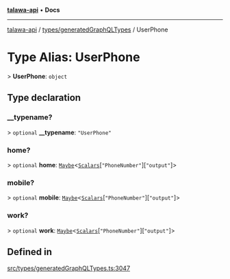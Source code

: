 [**talawa-api**](../../../README.md) • **Docs**

***

[talawa-api](../../../modules.md) / [types/generatedGraphQLTypes](../README.md) / UserPhone

# Type Alias: UserPhone

\> **UserPhone**: `object`

## Type declaration

### \_\_typename?

\> `optional` **\_\_typename**: `"UserPhone"`

### home?

\> `optional` **home**: [`Maybe`](Maybe.md)\<[`Scalars`](Scalars.md)\[`"PhoneNumber"`\]\[`"output"`\]\>

### mobile?

\> `optional` **mobile**: [`Maybe`](Maybe.md)\<[`Scalars`](Scalars.md)\[`"PhoneNumber"`\]\[`"output"`\]\>

### work?

\> `optional` **work**: [`Maybe`](Maybe.md)\<[`Scalars`](Scalars.md)\[`"PhoneNumber"`\]\[`"output"`\]\>

## Defined in

[src/types/generatedGraphQLTypes.ts:3047](https://github.com/PalisadoesFoundation/talawa-api/blob/790ab2939a7c80eb0ff31afd318f8889a001f225/src/types/generatedGraphQLTypes.ts#L3047)
